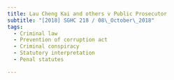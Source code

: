 ```yaml
---
title: Lau Cheng Kai and others v Public Prosecutor 
subtitle: "[2018] SGHC 218 / 08\_October\_2018"
tags:
  - Criminal law
  - Prevention of corruption act
  - Criminal conspiracy
  - Statutory interpretation
  - Penal statutes

---
```


